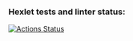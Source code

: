 ### Hexlet tests and linter status:
[![Actions Status](https://github.com/mkaraev/devops-for-programmers-project-lvl1/workflows/hexlet-check/badge.svg)](https://github.com/mkaraev/devops-for-programmers-project-lvl1/actions)